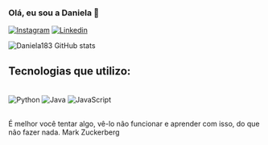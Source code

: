 ### Olá, eu sou a Daniela 👋

[![Instagram](https://img.shields.io/badge/Instagram-E4405F?style=for-the-badge&logo=instagram&logoColor=white
)](https://www.instagram.com/danieladesoares/)
[![Linkedin](https://img.shields.io/badge/LinkedIn-0077B5?style=for-the-badge&logo=linkedin&logoColor=white
)](https://www.linkedin.com/in/daniela-soares-de-melo-0019a9203/)

![Daniela183 GitHub stats](https://github.com/Daniela183)

## Tecnologias que utilizo:
<div style="display: inline_block"><br/>
  <img align="center" alt="Python" scr="https://www.google.com/search?q=icon+python&sca_esv=570043172&tbm=isch&sxsrf=AM9HkKnyTIlQ0zqag7f7gREb05YmdP6y3w:1696255041005&source=lnms&sa=X&ved=2ahUKEwjxkau5wteBAxWcrZUCHefuCoYQ_AUoAXoECAIQAw&biw=1366&bih=689&dpr=1#imgrc=qL-WVdd5xikuuM" />
  <img align="center" alt="Java" scr="https://img.shields.io/badge/Java-ED8B00?style=for-the-badge&logo=openjdk&logoColor=white" />
  <img align="center" alt="JavaScript" scr="https://img.shields.io/badge/Django-092E20?style=for-the-badge&logo=django&logoColor=white" />
  
</div><br/>

É melhor você tentar algo, vê-lo não funcionar e aprender com isso, do que não fazer nada. Mark Zuckerberg
